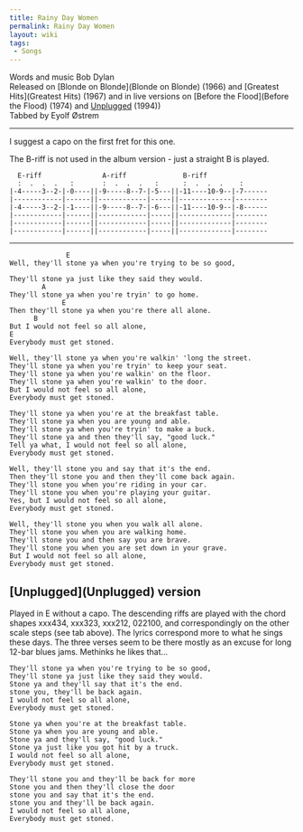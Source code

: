 ```yaml
---
title: Rainy Day Women
permalink: Rainy Day Women
layout: wiki
tags:
 - Songs
---
```


Words and music Bob Dylan  
Released on [Blonde on Blonde](Blonde on Blonde) (1966) and
[Greatest Hits](Greatest Hits) (1967) and in live versions on
[Before the Flood](Before the Flood) (1974) and
[Unplugged](Unplugged) (1994))  
Tabbed by Eyolf Østrem

* * * * *

I suggest a capo on the first fret for this one.

The B-riff is not used in the album version - just a straight B is
played.

      E-riff               A-riff              B-riff
      :  .  .  .   :       :  .  .  .   :      :  .  .  .    :
    |-4-----3--2-|-0----||-9-----8--7-|-5---||-11----10-9--|-7------
    |------------|------||------------|-----||-------------|--------
    |-4-----3--2-|-1----||-9-----8--7-|-6---||-11----10-9--|-8------
    |------------|------||------------|-----||-------------|--------
    |------------|------||------------|-----||-------------|--------
    |------------|------||------------|-----||-------------|--------

* * * * *

                  E
    Well, they'll stone ya when you're trying to be so good,

    They'll stone ya just like they said they would.
            A
    They'll stone ya when you're tryin' to go home.
                 E
    Then they'll stone ya when you're there all alone.
          B
    But I would not feel so all alone,
    E
    Everybody must get stoned.

    Well, they'll stone ya when you're walkin' 'long the street.
    They'll stone ya when you're tryin' to keep your seat.
    They'll stone ya when you're walkin' on the floor.
    They'll stone ya when you're walkin' to the door.
    But I would not feel so all alone,
    Everybody must get stoned.

    They'll stone ya when you're at the breakfast table.
    They'll stone ya when you are young and able.
    They'll stone ya when you're tryin' to make a buck.
    They'll stone ya and then they'll say, "good luck."
    Tell ya what, I would not feel so all alone,
    Everybody must get stoned.

    Well, they'll stone you and say that it's the end.
    Then they'll stone you and then they'll come back again.
    They'll stone you when you're riding in your car.
    They'll stone you when you're playing your guitar.
    Yes, but I would not feel so all alone,
    Everybody must get stoned.

    Well, they'll stone you when you walk all alone.
    They'll stone you when you are walking home.
    They'll stone you and then say you are brave.
    They'll stone you when you are set down in your grave.
    But I would not feel so all alone,
    Everybody must get stoned.

<h2 class="songversion">
[Unplugged](Unplugged) version

</h2>
Played in E without a capo. The descending riffs are played with the
chord shapes xxx434, xxx323, xxx212, 022100, and correspondingly on the
other scale steps (see tab above).  
The lyrics correspond more to what he sings these days. The three verses
seem to be there mostly as an excuse for long 12-bar blues jams.
Methinks he likes that...

    They'll stone ya when you're trying to be so good,
    They'll stone ya just like they said they would.
    Stone ya and they'll say that it's the end.
    stone you, they'll be back again.
    I would not feel so all alone,
    Everybody must get stoned.

    Stone ya when you're at the breakfast table.
    Stone ya when you are young and able.
    Stone ya and they'll say, "good luck."
    Stone ya just like you got hit by a truck.
    I would not feel so all alone,
    Everybody must get stoned.

    They'll stone you and they'll be back for more
    Stone you and then they'll close the door
    stone you and say that it's the end.
    stone you and they'll be back again.
    I would not feel so all alone,
    Everybody must get stoned.
